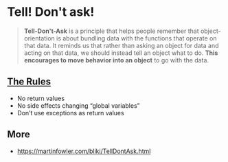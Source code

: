 # Tell! Don't ask!

> **Tell-Don't-Ask** is a principle that helps people remember that object-orientation is about bundling data with the functions that operate on that data. It reminds us that rather than asking an object for data and acting on that data, we should instead tell an object what to do. **This encourages to move behavior into an object** to go with the data.

## [The Rules](https://kata-log.rocks/tell-dont-ask)
- No return values
- No side effects changing “global variables”
- Don’t use exceptions as return values

## More

- https://martinfowler.com/bliki/TellDontAsk.html
